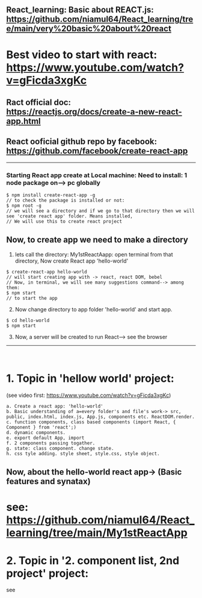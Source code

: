 ## React_learning: Basic about REACT.js: https://github.com/niamul64/React_learning/tree/main/very%20basic%20about%20react
# Best video to start with react: https://www.youtube.com/watch?v=gFicda3xgKc <br>
## Ract official doc: https://reactjs.org/docs/create-a-new-react-app.html
## React ooficial github repo by facebook: https://github.com/facebook/create-react-app
<hr>

### Starting React app create at Local machine: Need to install: 1 node package on--> pc globally
```
$ npm install create-react-app -g
// to check the package is installed or not:
$ npm root -g
// we will see a directory and if we go to that directory then we will see 'create react app' folder. Means installed,
// We will use this to create react project
```
## Now, to create app we need to make a directory 
1. lets call the directory: My1stReactAapp: open terminal from that directory, Now create React app 'hello-world'
```
$ create-react-app hello-world
// will start creating app with -> react, react DOM, bebel
// Now, in terminal, we will see many suggestions command--> among them:
$ npm start 
// to start the app
```
2. Now change directory to app folder 'hello-world' and start app.
```
$ cd hello-world
$ npm start 
```
3. Now, a server will be created to run React--> see the browser
<hr><br>

# 1. Topic in 'hellow world' project: 
(see video first: https://www.youtube.com/watch?v=gFicda3xgKc)
```
a. Create a react app: 'hello-world'
b. Basic understanding of a=every folder's and file's work-> src, public, index.html, index.js, App.js, components etc. ReactDOM.render.
c. function components, class based components (import React, { Component } from 'react';)
d. dynamic components.
e. export default App, import 
f. 2 components passing togather.
g. state: class component. change state.
h. css tyle adding. style sheet, style.css, style object.
```
## Now, about the hello-world react app-> (Basic features and synatax)
# see:  https://github.com/niamul64/React_learning/tree/main/My1stReactApp

# 2. Topic in '2. component list, 2nd project' project:
see 